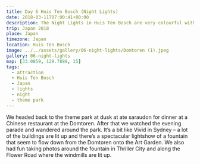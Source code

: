```yaml
---
title: Day 6 Huis Ten Bosch (Night Lights)
date: 2018-03-11T07:00:41+00:00
description: The Night Lights in Huis Ten Bosch are very colourful with a lot of the buildings lit up, with "light" flowing from the Domtoren.
trip: Japan 2018
place: Japan
timezone: Japan
location: Huis Ten Bosch
image: ../../assets/gallery/06-night-lights/Domtoren (1).jpeg
gallery: 06-night-lights
map: [33.0859, 129.7889, 15]
tags:
  - attraction
  - Huis Ten Bosch
  - Japan
  - lights
  - night
  - theme park
---
```


We headed back to the theme park at dusk at ate saraudon for dinner at a Chinese restaurant at the Domtoren. After that we watched the evening parade and wandered around the park. It&#8217;s a bit like Vivid in Sydney &#8211; a lot of the buildings are lit up and there&#8217;s a spectacular lightshow of a fountain that seem to flow down from the Domtoren onto the Art Garden. We also had fun taking photos around the fountain in Thriller City and along the Flower Road where the windmills are lit up.
